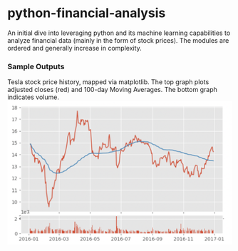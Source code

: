 # python-financial-analysis
An initial dive into leveraging python and its machine learning capabilities to analyze financial data (mainly in the form of stock prices). The modules are ordered and generally increase in complexity.

### Sample Outputs
Tesla stock price history, mapped via matplotlib. The top graph plots adjusted closes (red) and 100-day Moving Averages. The bottom graph indicates volume.
![tsla-100ma](sample-outputs/tsla-100ma.png)

